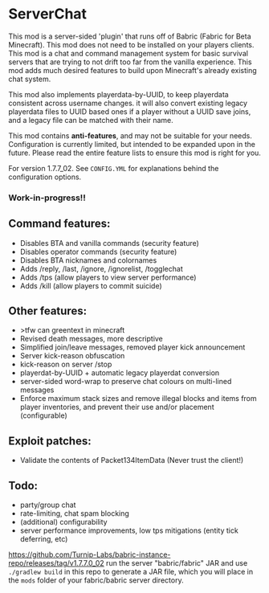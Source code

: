 # ServerChat

This mod is a server-sided 'plugin' that runs off of Babric (Fabric for Beta Minecraft). This mod does not need to be installed on your players clients. This mod is a chat and command management system for basic survival servers that are trying to not drift too far from the vanilla experience. This mod adds much desired features to build upon Minecraft's already existing chat system.

This mod also implements playerdata-by-UUID, to keep playerdata consistent across username changes. it will also convert existing legacy playerdata files to UUID based ones if a player without a UUID save joins, and a legacy file can be matched with their name.

This mod contains **anti-features**, and may not be suitable for your needs. Configuration is currently limited, but intended to be expanded upon in the future. Please read the entire feature lists to ensure this mod is right for you.

For version 1.7.7_02. See `CONFIG.YML` for explanations behind the configuration options.

### Work-in-progress!!

## Command features:
- Disables BTA and vanilla commands (security feature)
- Disables operator commands (security feature)
- Disables BTA nicknames and colornames
- Adds /reply, /last, /ignore, /ignorelist, /togglechat
- Adds /tps (allow players to view server performance)
- Adds /kill (allow players to commit suicide)

## Other features:
- \>tfw can greentext in minecraft
- Revised death messages, more descriptive
- Simplified join/leave messages, removed player kick announcement
- Server kick-reason obfuscation
- kick-reason on server /stop
- playerdat-by-UUID + automatic legacy playerdat conversion
- server-sided word-wrap to preserve chat colours on multi-lined messages
- Enforce maximum stack sizes and remove illegal blocks and items from player inventories, and prevent their use and/or placement (configurable)

## Exploit patches:
- Validate the contents of Packet134ItemData (Never trust the client!)


## Todo:
- party/group chat
- rate-limiting, chat spam blocking
- (additional) configurability
- server performance improvements, low tps mitigations (entity tick deferring, etc)

https://github.com/Turnip-Labs/babric-instance-repo/releases/tag/v1.7.7.0_02 run the server "babric/fabric" JAR and use `./gradlew build` in this repo to generate a JAR file, which you will place in the `mods` folder of your fabric/babric server directory.